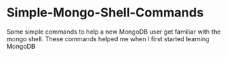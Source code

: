 # Simple-Mongo-Shell-Commands
Some simple commands to help a new MongoDB user get familiar with the mongo shell.
These commands helped me when I first started learning MongoDB
